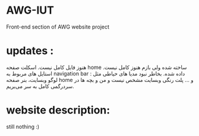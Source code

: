 # AWG-IUT
Front-end section of AWG website project
# updates :
هنوز فایل کامل نیست.
اسکلت صفحه home ساخته شده ولی بازم هنوز کامل نیست.
استایل های مربوط به navigation bar داده شده.
بخاطر نبود مدیا های حیاطی مثل : لوگو وبسایت، بنر صفحه home و ... پلت رنگی وبسایت مشخص نیست و من و بچه ها در سردرگمی کامل به سر می‌بریم.
# website description:
still nothing :)
